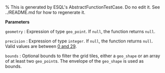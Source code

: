 % This is generated by ESQL's AbstractFunctionTestCase. Do no edit it. See ../README.md for how to regenerate it.

**Parameters**

`geometry`
:   Expression of type `geo_point`. If `null`, the function returns `null`.

`precision`
:   Expression of type `integer`. If `null`, the function returns `null`. Valid values are between [0 and 29](https://wiki.openstreetmap.org/wiki/Zoom_levels).

`bounds`
:   Optional bounds to filter the grid tiles, either a `geo_shape` or an array of at least two `geo_point`s. The envelope of the `geo_shape` is used as bounds.

